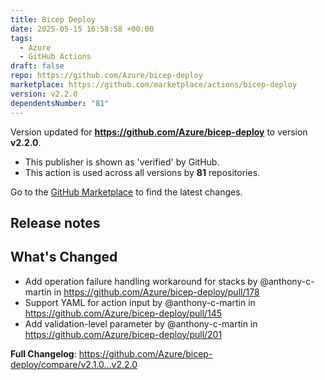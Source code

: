 ```yaml
---
title: Bicep Deploy
date: 2025-05-15 16:58:58 +00:00
tags:
  - Azure
  - GitHub Actions
draft: false
repo: https://github.com/Azure/bicep-deploy
marketplace: https://github.com/marketplace/actions/bicep-deploy
version: v2.2.0
dependentsNumber: "81"
---
```



Version updated for **https://github.com/Azure/bicep-deploy** to version **v2.2.0**.
- This publisher is shown as 'verified' by GitHub.
- This action is used across all versions by **81** repositories.

Go to the [GitHub Marketplace](https://github.com/marketplace/actions/bicep-deploy) to find the latest changes.

## Release notes

## What's Changed
* Add operation failure handling workaround for stacks by @anthony-c-martin in https://github.com/Azure/bicep-deploy/pull/178
* Support YAML for action input by @anthony-c-martin in https://github.com/Azure/bicep-deploy/pull/145
* Add validation-level parameter by @anthony-c-martin in https://github.com/Azure/bicep-deploy/pull/201

**Full Changelog**: https://github.com/Azure/bicep-deploy/compare/v2.1.0...v2.2.0
